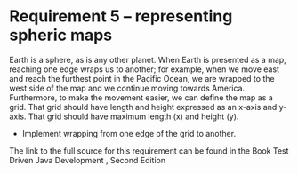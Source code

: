 # Requirement 5 – representing spheric maps
Earth is a sphere, as is any other planet. When Earth is presented as a map, reaching one edge wraps us to another; 
for example, when we move east and reach the furthest point in the Pacific Ocean, 
we are wrapped to the west side of the map and we continue moving towards America. 
Furthermore, to make the movement easier, we can define the map as a grid. 
That grid should have length and height expressed as an x-axis and y-axis. 
That grid should have maximum length (x) and height (y).
- Implement wrapping from one edge of the grid to another.

The link to the full source for this requirement can be found in the Book Test Driven Java Development , Second Edition